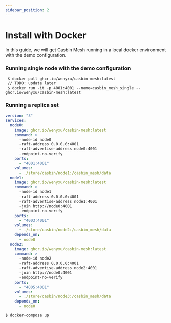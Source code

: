 ```yaml
---
sidebar_position: 2
---
```


# Install with Docker

In this guide, we will get Casbin Mesh running in a local docker environment with the demo configuration.

### Running single node with the demo configuration

```shell
 $ docker pull ghcr.io/wenyxu/casbin-mesh:latest
 // TODO: update later
 $ docker run -it -p 4001:4001 --name=casbin_mesh_single --ghcr.io/wenyxu/casbin-mesh:latest
```

### Running a replica set

```yaml title="docker-compose.yaml"
version: "3"
services:
  node0:
    image: ghcr.io/wenyxu/casbin-mesh:latest
    command: >
      -node-id node0
      -raft-address 0.0.0.0:4001
      -raft-advertise-address node0:4001
      -endpoint-no-verify
    ports:
      - "4001:4001"
    volumes:
      - ./store/casbin/node1:/casbin_mesh/data
  node1:
    image: ghcr.io/wenyxu/casbin-mesh:latest
    command: >
      -node-id node1
      -raft-address 0.0.0.0:4001
      -raft-advertise-address node1:4001
      -join http://node0:4001
      -endpoint-no-verify
    ports:
      - "4003:4001"
    volumes:
      - ./store/casbin/node2:/casbin_mesh/data
    depends_on:
      - node0
  node2:
    image: ghcr.io/wenyxu/casbin-mesh:latest
    command: >
      -node-id node2
      -raft-address 0.0.0.0:4001
      -raft-advertise-address node2:4001
      -join http://node0:4001
      -endpoint-no-verify
    ports:
      - "4005:4001"
    volumes:
      - ./store/casbin/node3:/casbin_mesh/data
    depends_on:
      - node0
```

```
$ docker-compose up
```
